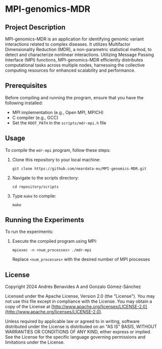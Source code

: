 # MPI-genomics-MDR

## Project Description

MPI-genomics-MDR is an application for identifying genomic variant interactions related to complex diseases. It utilizes Multifactor Dimensionality Reduction (MDR), a non-parametric statistical method, to detect and characterize nonlinear interactions.  Utilizing Message Passing Interface (MPI) functions, MPI-genomics-MDR efficiently distributes computational tasks across multiple nodes, harnessing the collective computing resources for enhanced scalability and performance.

## Prerequisites

Before compiling and running the program, ensure that you have the following installed:

- MPI implementation (e.g., Open MPI, MPICH)
- C compiler (e.g., GCC)
- Set the `ROOT_PATH` in the `scripts/mdr-mpi.h` file

## Usage

To compile the `mdr-mpi` program, follow these steps:

1. Clone this repository to your local machine:
   ```
   git clone https://github.com/neardata-eu/MPI-genomics-MDR.git
   ```
2. Navigate to the scripts directory:
   ```
   cd repository/scripts
   ```

3. Type `make` to compile:
   ```
   make
   ```

## Running the Experiments

To run the experiments:

1. Execute the compiled program using MPI:
   ```
   mpiexec -n <num_processes> ./mdr-mpi
   ```
   Replace `<num_processes>` with the desired number of MPI processes

## License

Copyright 2024 Andrés Benavides A and Gonzalo Gómez-Sánchez

Licensed under the Apache License, Version 2.0 (the "License"). You may not use this file except in compliance with the License. You may obtain a copy of the License at [http://www.apache.org/licenses/LICENSE-2.0](http://www.apache.org/licenses/LICENSE-2.0).

Unless required by applicable law or agreed to in writing, software distributed under the License is distributed on an "AS IS" BASIS, WITHOUT WARRANTIES OR CONDITIONS OF ANY KIND, either express or implied. See the License for the specific language governing permissions and limitations under the License.
